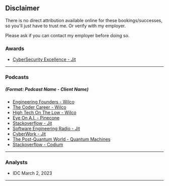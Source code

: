 ## Disclaimer

There is no direct attribution available online for these bookings/successes, so you'll just have to trust me. Or verify with my employer.

Please ask if you can contact my employer before doing so.

### Awards
 - [CyberSecurity Excellence - Jit](https://cybersecurity-excellence-awards.com/candidates/jit-2/)

---

### Podcasts
##### (Format: Podcast Name - Client Name)
 - [Engineering Founders - Wilco](https://podcasts.apple.com/us/podcast/prioritizing-ignoring-fires-mastering-pivots-unexpected/id1607135532?i=1000616172734)
 - [The Coder Career - Wilco](https://podcasts.apple.com/gb/podcast/61-on-freund-ceo-of-wilco/id1588358808?i=1000604922485)
 - [High Tech On The Low - Wilco](https://open.spotify.com/episode/2ZcqxyVLpXYZ9pqhNkPip3?si=c06eb0002c25453d&nd=1)
 - [Eye On A.I. - Pinecone](https://www.youtube.com/watch?v=FUgp4oaxj-M)
 - [Stackoverflow - Jit](https://stackoverflow.blog/2023/05/12/stung-by-owasp-chatting-with-the-creator-of-the-most-popular-web-app-scanner-ep-570/)
 - [Software Engineering Radio - Jit](https://www.se-radio.net/2023/06/se-radio-568-simon-bennetts-on-owasp-dynamic-application-security-testing-tool-zap/)
 - [CyberWork - Jit](https://www.infosecinstitute.com/podcast/moving-from-shift-left-to-born-left/)
 - [The Post-Quantum World - Quantum Machines](https://www.protiviti.com/us-en/podcast/quantum-error-correction-quantum-machines)
 - [Stackoverflow - Codium](https://stackoverflow.blog/2023/06/20/stress-test-your-code-as-you-write-it-ep-581/)

---

### Analysts
 - IDC March 2, 2023

---
